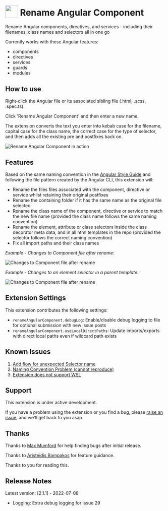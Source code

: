 <h1>
  <sub><img src="https://cdn.jsdelivr.net/gh/tomwhite007/rename-angular-component@main/assets/rename-angular-component-icon.png" height="40"></sub>
  Rename Angular Component
</h1>

Rename Angular components, directives, and services - including their filenames, class names and selectors all in one go

Currently works with these Angular features:

- components
- directives
- services
- guards
- modules

## How to use

Right-click the Angular file or its associated sibling file (.html, .scss, .spec.ts).

Click 'Rename Angular Component' and then enter a new name.

The extension converts the text you enter into kebab case for the filename, capital case for the class name, the correct case for the type of selector, and then adds all the existing pre and postfixes back on.

![Rename Angular Component in action](https://cdn.jsdelivr.net/gh/tomwhite007/rename-angular-component@main/assets/rename-angular-component-demo.gif)

## Features

Based on the same naming convention in the [Angular Style Guide](https://angular.io/guide/styleguide#style-02-01) and following the file pattern created by the Angular CLI, this extension will:

- Rename the files files associated with the component, directive or service whilst retaining their original postfixes
- Rename the containing folder if it has the same name as the original file selected
- Rename the class name of the component, directive or service to match the new file name (provided the class name follows the same naming convention)
- Rename the element, attribute or class selectors inside the class decorator meta data, and in all html templates in the repo (provided the selector follows the correct naming convention)
- Fix all import paths and their class names

_Example - Changes to Component file after rename:_

![Changes to Component file after rename](https://cdn.jsdelivr.net/gh/tomwhite007/simple-reactive-viewmodel-example@master/src/assets/diff-component-decorator-meta-changes.png)

_Example - Changes to an element selector in a parent template:_

![Changes to Component file after rename](https://cdn.jsdelivr.net/gh/tomwhite007/simple-reactive-viewmodel-example@master/src/assets/diff-template-selector-changed.png)

## Extension Settings

This extension contributes the following settings:

- `renameAngularComponent.debugLog`: Enable/disable debug logging to file for optional submission with new issue posts
- `renameAngularComponent.useLocalDirectPaths`: Update imports/exports with direct local paths even if wildcard path exists

## Known Issues

1. [Add flow for unexpected Selector name](https://github.com/tomwhite007/rename-angular-component/issues/13)
1. [Naming Convention Problem (cannot reproduce)](https://github.com/tomwhite007/rename-angular-component/issues/29)
1. [Extension does not support WSL](https://github.com/tomwhite007/rename-angular-component/issues/28)

## Support

This extension is under active development.

If you have a problem using the extension or you find a bug, please [raise an issue](https://github.com/tomwhite007/rename-angular-component/issues), and we'll get back to you asap.

## Thanks

Thanks to [Max Mumford](https://github.com/maxmumford) for help finding bugs after initial release.

Thanks to [Aristeidis Bampakos](https://github.com/bampakoa) for feature guidance.

Thanks to you for reading this.

## Release Notes

Latest version: [2.1.1] - 2022-07-08

- Logging: Extra debug logging for issue 29
